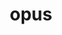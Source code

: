 ---
title: "opus"
layout: cache
categories: [package, develop]
meta: {"compilers": ["apple-clang@16.0.0", "gcc@13.2.0"], "num_specs": 10, "num_specs_by_stack": {"ml-darwin-aarch64-mps": 2, "ml-linux-aarch64-cpu": 4, "ml-linux-aarch64-cuda": 4, "ml-linux-x86_64-cpu": 4, "ml-linux-x86_64-cuda": 4, "root": 10}, "oss": ["sequoia", "ubuntu24.04"], "platforms": ["darwin", "linux"], "stacks": ["ml-darwin-aarch64-mps", "ml-linux-aarch64-cpu", "ml-linux-aarch64-cuda", "ml-linux-x86_64-cpu", "ml-linux-x86_64-cuda", "root"], "targets": ["aarch64", "x86_64_v3"], "versions": ["1.5.2"]}
spec_details: [{"compiler": "gcc@13.2.0", "hash": "5lxc2dktcbwiwdezzcsutw2i6xfq7aza", "os": "ubuntu24.04", "platform": "linux", "size": "-", "stacks": ["ml-linux-aarch64-cpu", "ml-linux-aarch64-cuda", "root"], "target": "aarch64", "variants": ["build_system=autotools"], "versions": ["1.5.2"]}, {"compiler": "gcc@13.2.0", "hash": "7q4uywmvgvaiojveisuu6gmiceoyimc2", "os": "ubuntu24.04", "platform": "linux", "size": "-", "stacks": ["ml-linux-x86_64-cpu", "ml-linux-x86_64-cuda", "root"], "target": "x86_64_v3", "variants": ["build_system=autotools"], "versions": ["1.5.2"]}, {"compiler": "gcc@13.2.0", "hash": "7zhfbsnefevbmmzs6bfrmfspbwxptulk", "os": "ubuntu24.04", "platform": "linux", "size": "-", "stacks": ["ml-linux-aarch64-cpu", "ml-linux-aarch64-cuda", "root"], "target": "aarch64", "variants": ["build_system=autotools"], "versions": ["1.5.2"]}, {"compiler": "gcc@13.2.0", "hash": "ejxfjsdk6lk57owkxtn3i6pj3i6h4gef", "os": "ubuntu24.04", "platform": "linux", "size": "-", "stacks": ["ml-linux-x86_64-cpu", "ml-linux-x86_64-cuda", "root"], "target": "x86_64_v3", "variants": ["build_system=autotools"], "versions": ["1.5.2"]}, {"compiler": "gcc@13.2.0", "hash": "fx6dneewlvmemspbc4rgkk56frhpomm5", "os": "ubuntu24.04", "platform": "linux", "size": "-", "stacks": ["ml-linux-aarch64-cpu", "ml-linux-aarch64-cuda", "root"], "target": "aarch64", "variants": ["build_system=autotools"], "versions": ["1.5.2"]}, {"compiler": "gcc@13.2.0", "hash": "kqx6iyrpjtpx3txnjrhh4vcn674nhxpq", "os": "ubuntu24.04", "platform": "linux", "size": "-", "stacks": ["ml-linux-x86_64-cpu", "ml-linux-x86_64-cuda", "root"], "target": "x86_64_v3", "variants": ["build_system=autotools"], "versions": ["1.5.2"]}, {"compiler": "apple-clang@16.0.0", "hash": "lrgmxzfzxysoq7o2mjubblgsfl6d27vf", "os": "sequoia", "platform": "darwin", "size": "-", "stacks": ["ml-darwin-aarch64-mps", "root"], "target": "aarch64", "variants": ["build_system=autotools"], "versions": ["1.5.2"]}, {"compiler": "gcc@13.2.0", "hash": "q6tkvh64qexbcd2bqzfnjiwcgx7j6zch", "os": "ubuntu24.04", "platform": "linux", "size": "-", "stacks": ["ml-linux-aarch64-cpu", "ml-linux-aarch64-cuda", "root"], "target": "aarch64", "variants": ["build_system=autotools"], "versions": ["1.5.2"]}, {"compiler": "gcc@13.2.0", "hash": "vzlcwknrlbnxe43wigmwoewlkc4cn4um", "os": "ubuntu24.04", "platform": "linux", "size": "-", "stacks": ["ml-linux-x86_64-cpu", "ml-linux-x86_64-cuda", "root"], "target": "x86_64_v3", "variants": ["build_system=autotools"], "versions": ["1.5.2"]}, {"compiler": "apple-clang@16.0.0", "hash": "ywalhenjc4vlp6s5uhfboqnrs2lblb7j", "os": "sequoia", "platform": "darwin", "size": "-", "stacks": ["ml-darwin-aarch64-mps", "root"], "target": "aarch64", "variants": ["build_system=autotools"], "versions": ["1.5.2"]}]
---